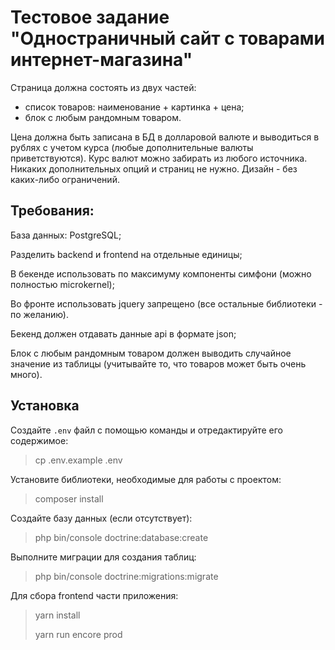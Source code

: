 # Тестовое задание "Одностраничный сайт с товарами интернет-магазина"

Страница должна состоять из двух частей:
* список товаров: наименование + картинка + цена;
* блок с любым рандомным товаром.

Цена должна быть записана в БД в долларовой валюте и выводиться в рублях с учетом курса (любые дополнительные валюты приветствуются). Курс валют можно забирать из любого источника. Никаких дополнительных опций и страниц не нужно. Дизайн - без каких-либо ограничений.

## Требования:

База данных: PostgreSQL;

Разделить backend и frontend на отдельные единицы;

В бекенде использовать по максимуму компоненты симфони (можно полностью microkernel);

Во фронте использовать jquery запрещено (все остальные библиотеки - по желанию).

Бекенд должен отдавать данные api в формате json;

Блок с любым рандомным товаром должен выводить случайное значение из таблицы (учитывайте то, что товаров может быть очень много).

## Установка

Создайте `.env` файл с помощью команды и отредактируйте его содержимое:

> cp .env.example .env

Установите библиотеки, необходимые для работы с проектом:

> composer install

Создайте базу данных (если отсутствует):

> php bin/console doctrine:database:create

Выполните миграции для создания таблиц:

> php bin/console doctrine:migrations:migrate

Для сбора frontend части приложения:

> yarn install
> 
> yarn run encore prod
